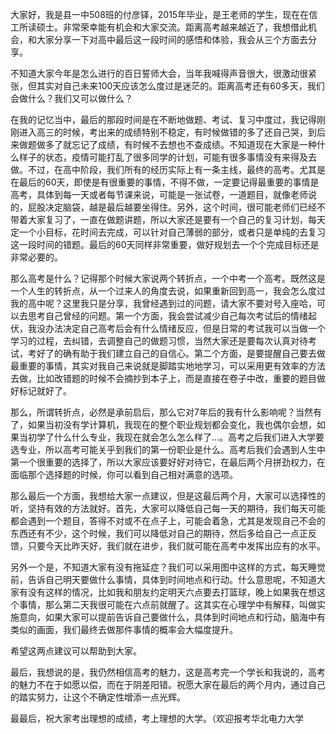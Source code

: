 大家好，我是县一中508班的付彦铎，2015年毕业，是王老师的学生，现在在信工所读硕士。非常荣幸能有机会和大家交流。距离高考越来越近了，我想借此机会，和大家分享一下对高中最后这一段时间的感悟和体验，我会从三个方面去分享。

不知道大家今年是怎么进行的百日誓师大会，当年我喊得声音很大，很激动很紧张，但其实对自己未来100天应该怎么度过是迷茫的。距离高考还有60多天，我们会做什么？我们又可以做什么？

在我的记忆当中，最后的那段时间是在不断地做题、考试、复习中度过，我记得刚刚进入高三的时候，考出来的成绩特别不稳定，有时候做错的多了还自己哭，到后来做题做多了就忘记了成绩，有时候不去想也不查成绩。不知道现在大家是一种什么样子的状态，疫情可能打乱了很多同学的计划，可能有很多事情没有来得及去做。不过，在高中阶段，我们所有的经历实际上有一条主线，最终的高考。尤其是在最后的60天，即使是有很重要的事情，不得不做，一定要记得最重要的事情是高考，具体到每一天或者每节课来说，可能是一张试卷，一道题目，就像老师说的，屁股决定脑袋，越是最后越要坐得住。另外，这个时间，很可能老师们已经不带着大家复习了，一直在做题讲题，所以大家还是要有一个自己的复习计划，每天定一个小目标，花时间去完成，可以针对自己薄弱的部分，或者只是单纯的去复习这一段时间的错题。最后的60天同样非常重要，做好规划去一个个完成目标还是非常必要的。

那么高考是什么？记得那个时候大家说两个转折点，一个中考一个高考。既然这是一个人生的转折点，从一个过来人的角度去说，如果重新回到高一，我会怎么度过我的高中呢？这里我只是分享，我曾经遇到过的问题，请大家不要对号入座哈，可以去思考自己曾经的问题。第一个方面，我会尝试减少自己每次考试后的情绪起伏，我没办法决定自己高考后会有什么情绪反应，但是日常的考试我可以当做一个学习的过程，去纠错，去调整自己的做题习惯，当然大家还是要每次认真对待考试，考好了的确有助于我们建立自己的自信心。第二个方面，是要提醒自己要去做最重要的事情，其实对我自己来说就是脚踏实地地学习，可以采用更有效率的方法去做，比如改错题的时候不会摘抄到本子上，而是直接在卷子中改，重要的题目做好标记就好了。

那么，所谓转折点，必然是承前启后，那么它对7年后的我有什么影响呢？当然有了，如果当初没有学计算机，我现在的整个职业规划都会变化，我也偶尔会想，如果当初学了什么什么专业，我现在就会怎么怎么样了…。高考之后我们进入大学要选专业，所以高考可能关乎到我们的第一份职业是什么。高考后我们会遇到人生中第一个很重要的选择了，所以大家应该要好好对待它，在最后两个月拼劲权力，在面临那个选择题的时候，你可以看到自己相对满意的选项。

那么最后一个方面，我想给大家一点建议，但是这最后两个月，大家可以选择性的听，坚持有效的方法就好。首先，大家可以降低自己每一天的期待，我们每天可能都会遇到一个题目，答得不对或不在点子上，可能会着急，尤其是发现自己不会的东西还有不少，这个时候，我们可以降低对自己的期待，然后多给自己一点正反馈，只要今天比昨天好，我们就在进步，我们就可能在高考中发挥出应有的水平。

另外一个是，不知道大家有没有拖延症？我们可以采用图中这样的方式，每天睡觉前，告诉自己明天要做什么事情，具体到时间地点和行动。什么意思呢，不知道大家有没有这样的情况，比如我和朋友约定明天六点要去打篮球，晚上如果我在想这个事情，那么第二天我很可能在六点前就醒了。这其实在心理学中有解释，叫做实施意向，如果大家可以提前告诉自己要做什么，具体到时间地点和行动，脑海中有类似的画面，我们最终去做那件事情的概率会大幅度提升。

希望这两点建议可以帮助到大家。



最后，我想说的是，我仍然相信高考的魅力，这是高考完一个学长和我说的，高考的魅力不在于如愿以偿，而在于阴差阳错。祝愿大家在最后的两个月内，通过自己的踏实努力，让这个不确定性增添一点光辉。



最最后，祝大家考出理想的成绩，考上理想的大学。（欢迎报考华北电力大学











